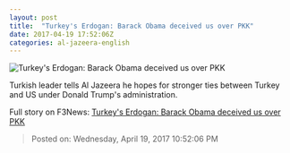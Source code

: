 ```yaml
---
layout: post
title:  "Turkey's Erdogan: Barack Obama deceived us over PKK"
date: 2017-04-19 17:52:06Z
categories: al-jazeera-english
---
```


![Turkey's Erdogan: Barack Obama deceived us over PKK](http://www.aljazeera.com/mritems/Images/2017/4/19/25a28f6debf74d709e28f9af8f64d317_18.jpg)

Turkish leader tells Al Jazeera he hopes for stronger ties between Turkey and US under Donald Trump's administration.


Full story on F3News: [Turkey's Erdogan: Barack Obama deceived us over PKK](http://www.f3nws.com/n/cRxdJC)

> Posted on: Wednesday, April 19, 2017 10:52:06 PM
